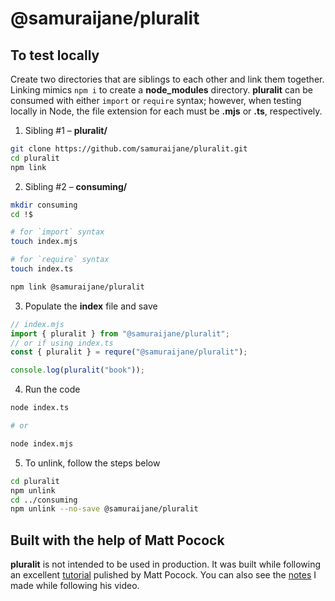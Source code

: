 # @samuraijane/pluralit

## To test locally
Create two directories that are siblings to each other and link them together. Linking mimics `npm i` to create a **node_modules** directory. **pluralit** can be consumed with either `import` or `require` syntax; however, when testing locally in Node, the file extension for each must be **.mjs** or **.ts**, respectively.

1. Sibling #1 – **pluralit/**
```bash
git clone https://github.com/samuraijane/pluralit.git
cd pluralit
npm link
```

2. Sibling #2 – **consuming/**
```bash
mkdir consuming
cd !$

# for `import` syntax
touch index.mjs

# for `require` syntax
touch index.ts

npm link @samuraijane/pluralit
```

3. Populate the **index** file and save
```javascript
// index.mjs
import { pluralit } from "@samuraijane/pluralit";
// or if using index.ts
const { pluralit } = requre("@samuraijane/pluralit");

console.log(pluralit("book"));
```

4. Run the code
```bash
node index.ts

# or

node index.mjs
```

5. To unlink, follow the steps below
```bash
cd pluralit
npm unlink
cd ../consuming
npm unlink --no-save @samuraijane/pluralit
```

## Built with the help of Matt Pocock
**pluralit** is not intended to be used in production. It was built while following an excellent [tutorial](https://youtu.be/eh89VE3Mk5g?si=LTaLOVKoF1wbaJfZ) pulished by Matt Pocock. You can also see the [notes](https://gist.github.com/samuraijane/94debb1a7271390b28e606a6549df4d6) I made while following his video.
